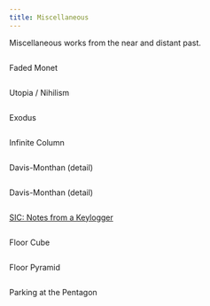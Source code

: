 ```yaml
---
title: Miscellaneous 
---
```


Miscellaneous works from the near and distant past.

<img src="{{assets}}/images/20090416_0227-bard.jpg" alt="" />

Faded Monet

<img src="{{assets}}/images/58_utopia-nihilism-cimg5410-bw.jpg" alt="" />

Utopia / Nihilism

<img src="{{assets}}/images/exodus.jpg" alt="" />

Exodus

<img src="{{assets}}/images/infinite-0338.png" alt="" />

Infinite Column

<img src="{{assets}}/images/detail-02.jpg" alt="" />

Davis-Monthan (detail)

<img src="{{assets}}/images/SouthEastField-b-cropped-bard.jpg" alt="" />

Davis-Monthan (detail)

<a href="http://www.ubu.com/contemp/wakeling/index.html"><img src="{{assets}}/images/2006_07_135.jpg" alt="" /></a>

<a href="http://www.ubu.com/contemp/wakeling/index.html">SIC: Notes from a Keylogger</a>

<img src="{{assets}}/images/tumblr_le5pdqVbav1qfh7r3.jpg" alt="" />

Floor Cube

<img src="{{assets}}/images/tumblr_lfu345U2QF1qfh7r3o1_1280.jpg" alt="" />

Floor Pyramid

<img src="{{assets}}/images/Wakeling_ParkingAtThePentagon.jpg" alt="" />

Parking at the Pentagon
